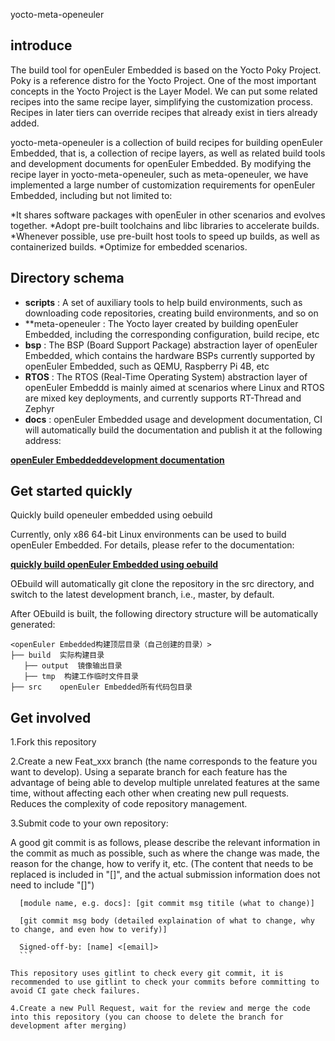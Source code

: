  yocto-meta-openeuler

## introduce

The build tool for openEuler Embedded is based on the Yocto Poky Project. Poky is a reference distro for the Yocto Project. One of the most important concepts in the Yocto Project is the Layer Model. We can put some related recipes into the same recipe layer, simplifying the customization process. Recipes in later tiers can override recipes that already exist in tiers already added. 

yocto-meta-openeuler is a collection of build recipes for building openEuler Embedded, that is, a collection of recipe layers, as well as related build tools and development documents for openEuler Embedded. By modifying the recipe layer in yocto-meta-openeuler, such as meta-openeuler, we have implemented a large number of customization requirements for openEuler Embedded, including but not limited to:

*It shares software packages with openEuler in other scenarios and evolves together.
*Adopt pre-built toolchains and libc libraries to accelerate builds.
*Whenever possible, use pre-built host tools to speed up builds, as well as containerized builds.
*Optimize for embedded scenarios.

## Directory schema

* **scripts** : A set of auxiliary tools to help build environments, such as downloading code repositories, creating build environments, and so on
* **meta-openeuler : The Yocto layer created by building openEuler Embedded, including the corresponding configuration, build recipe, etc
* **bsp** : The BSP (Board Support Package) abstraction layer of openEuler Embedded, which contains the hardware BSPs currently supported by openEuler Embedded, such as QEMU, Raspberry Pi 4B, etc
* **RTOS** : The RTOS (Real-Time Operating System) abstraction layer of openEuler Embeddd is mainly aimed at scenarios where Linux and RTOS are mixed key deployments, and currently supports RT-Thread and Zephyr
* **docs** : openEuler Embedded usage and development documentation, CI will automatically build the documentation and publish it at the following address:

[**openEuler Embeddeddevelopment documentation**](https://openeuler.gitee.io/yocto-meta-openeuler)

## Get started quickly

Quickly build openeuler embedded using oebuild

Currently, only x86 64-bit Linux environments can be used to build openEuler Embedded. For details, please refer to the documentation:

 [**quickly build openEuler Embedded using oebuild**](https://openeuler.gitee.io/yocto-meta-openeuler/master/yocto/oebuild.html)

OEbuild will automatically git clone the repository in the src directory, and switch to the latest development branch, i.e., master, by default.

After OEbuild is built, the following directory structure will be automatically generated:

 ```
<openEuler Embedded构建顶层目录（自己创建的目录）>
├── build  实际构建目录
    ├── output  镜像输出目录
    ├── tmp  构建工作临时文件目录
├── src    openEuler Embedded所有代码包目录
```

## Get involved

1.Fork this repository

2.Create a new Feat_xxx branch (the name corresponds to the feature you want to develop). Using a separate branch for each feature has the advantage of being able to develop multiple unrelated features at the same time, without affecting each other when creating new pull requests. Reduces the complexity of code repository management.

3.Submit code to your own repository:

A good git commit is as follows, please describe the relevant information in the commit as much as possible, such as where the change was made, the reason for the change, how to verify it, etc. (The content that needs to be replaced is included in "[]", and the actual submission information does not need to include "[]")

  ```
    [module name, e.g. docs]: [git commit msg titile (what to change)]

    [git commit msg body (detailed explaination of what to change, why to change, and even how to verify)]

    Signed-off-by: [name] <[email]>
    ```

This repository uses gitlint to check every git commit, it is recommended to use gitlint to check your commits before committing to avoid CI gate check failures.

4.Create a new Pull Request, wait for the review and merge the code into this repository (you can choose to delete the branch for development after merging) 